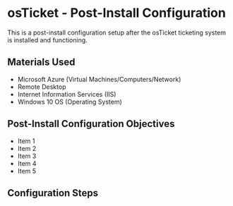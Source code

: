 <h1>osTicket - Post-Install Configuration</h1>
This is a post-install configuration setup after the osTicket ticketing system is installed and functioning.

<h2>Materials Used</h2>

-  Microsoft Azure (Virtual Machines/Computers/Network)
-  Remote Desktop
-  Internet Information Services (IIS)
-  Windows 10 OS (Operating System)

<h2>Post-Install Configuration Objectives</h2>

-  Item 1
-  Item 2
-  Item 3
-  Item 4
-  Item 5

<h2>Configuration Steps</h2>


